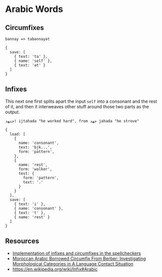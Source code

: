 # Arabic Words

## Circumfixes

```
bənnay => tabənnayət

{
  save: [
    { text: 'ta' },
    { name: 'self' },
    { text: 'ət' }
  ]
}
```

## Infixes

This next one first splits apart the input `self` into a consonant and
the rest of it, and then it interweaves other stuff around those two
parts as the output.

```
اجتهد ijtahada "he worked hard", from جهد jahada "he strove"

{
  load: [
    {
      name: 'consonant',
      text: 'bjk...',
      form: 'pattern',
    },
    {
      name: 'rest',
      form: 'walker',
      test: {
        form: 'pattern',
        text: '.'
      }
    }
  ],
  save: [
    { text: 'i' },
    { name: 'consonant' },
    { text: 't' },
    { name: 'rest' }
  ]
}
```

## Resources

- [Implementation of infixes and circumfixes in the spellcheckers](https://ayaspell.sourceforge.net/doc/infixes_medar_2009.pdf)
- [Moroccan Arabic Borrowed Circumfix From Berber: Investigating Morphological Categories in A Language Contact Situation](https://www.researchgate.net/publication/307445411_Moroccan_Arabic_borrowed_circumfix_from_Berber_investigating_morphological_categories_in_a_language_contact_situation/fulltext/57d8dd3d08ae0c0081ee1018/Moroccan-Arabic-borrowed-circumfix-from-Berber-investigating-morphological-categories-in-a-language-contact-situation.pdf)
- https://en.wikipedia.org/wiki/Infix#Arabic
